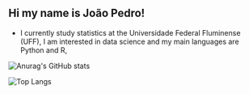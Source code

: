 ## Hi my name is João Pedro!

- I currently study statistics at the Universidade Federal Fluminense (UFF), I am interested in data science and my main languages ​​are Python and R,

  
![Anurag's GitHub stats](https://github-readme-stats.vercel.app/api?username=joaobrrt0&show_icons=true&theme=radical)

![Top Langs](https://github-readme-stats.vercel.app/api/top-langs/?username=joaobrrt0&hide_progress=truee&theme=radical)

